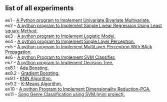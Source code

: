 ## list of all experiments
ex1 - [A Python program to Implement Univariate,Bivariate,Multivariate.](https://github.com/sunilxd/rec-lab/blob/master/ml/ex1/ex1.ipynb)  
ex2 - [A python program to Implement Simple Linear Regression Using Least square Method.](https://github.com/sunilxd/rec-lab/blob/master/ml/ex2/ex2.ipynb)  
ex3 - [A python program to Implement Logistic Model.](https://github.com/sunilxd/rec-lab/blob/master/ml/ex3/ex3.ipynb)  
ex4 - [A python program to Implement Single Layer Perceptron.](https://github.com/sunilxd/rec-lab/blob/master/ml/ex4/ex4.ipynb)  
ex5 - [A python program to Implement MultiLayer Perceptron With BAck Propagation.](https://github.com/sunilxd/rec-lab/blob/master/ml/ex5/ex5.ipynb)  
ex6 - [A python Program to Implement SVM Classifier.](https://github.com/sunilxd/rec-lab/blob/master/ml/ex6/ex6.ipynb)  
ex7 - [A python program to Implement Decision Tree.](https://github.com/sunilxd/rec-lab/blob/master/ml/ex7/ex7.ipynb)  
ex8.1 - [Ada Boosting.](https://github.com/sunilxd/rec-lab/blob/master/ml/ex8/ex8_1.ipynb)  
ex8.2 - [Gradient Boosting.](https://github.com/sunilxd/rec-lab/blob/master/ml/ex8/ex8_2.ipynb)  
ex9.1 - [KNN Algorithm.](https://github.com/sunilxd/rec-lab/blob/master/ml/ex9/ex9_1.ipynb)  
ex9.2 - [K-Means Algorithm.](https://github.com/sunilxd/rec-lab/blob/master/ml/ex1/ex9_2.ipynb)  
ex10  - [A python Program to Implement Dimensionality Reduction-PCA.](https://github.com/sunilxd/rec-lab/blob/master/ml/ex10/ex10.ipynb)  
ex11 - [Song Genre Classification using SVM.(mini project).](https://github.com/sunilxd/rec-lab/blob/master/ml/mini_pro/svm.ipynb)  
